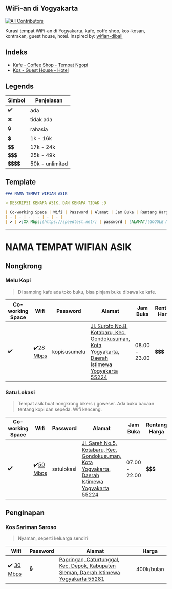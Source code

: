 ## WiFi-an di Yogyakarta
[![All Contributors](https://img.shields.io/badge/all_contributors-1-orange.svg?style=flat-square)](#contributors)

Kurasi tempat WiFi-an di Yogyakarta, kafe, coffe shop, kos-kosan, kontrakan, guest house, hotel. 
Inspired by: [wifian-dibali](https://github.com/wayanjimmy/wifian-dibali)

## Indeks

- [Kafe - Coffee Shop - Tempat Ngopi](#nongkrong)
- [Kos - Guest House - Hotel](#penginapan)

## Legends
| Simbol | Penjelasan |
| - | - |
| ✔️ | ada |
| ❌ | tidak ada |
| 🔒 | rahasia |
|💲| 1k - 16k |
|💲💲| 17k - 24k |
|💲💲💲| 25k - 49k |
|💲💲💲💲| 50k - unlimited |
## Template

```markdown
### NAMA TEMPAT WIFIAN ASIK

> DESKRIPSI KENAPA ASIK, DAN KENAPA TIDAK :D

| Co-working Space | Wifi | Password | Alamat | Jam Buka | Rentang Harga |
| - | - | - | - | - | - |
| ✔️ | ✔️[XX Mbps](https://speedtest.net/) | password | [ALAMAT](GOOGLE MAPS SHORT URL) | JAM BUKA | 💲💲 |
```
---
# NAMA TEMPAT WIFIAN ASIK
## Nongkrong
### Melu Kopi
> Di samping kafe ada toko buku, bisa pinjam buku dibawa ke kafe.

| Co-working Space | Wifi | Password | Alamat | Jam Buka | Rentang Harga |
| - | - | - | - | - | - |
| ✔️ | ✔️[28 Mbps](https://www.speedtest.net/my-result/a/8400138375) | kopisusumelu | [Jl. Suroto No.8, Kotabaru, Kec. Gondokusuman, Kota Yogyakarta, Daerah Istimewa Yogyakarta 55224](https://goo.gl/maps/GRate7znYY7U2mwM6) | 08.00 - 23.00 | 💲💲💲 |
### Satu Lokasi
> Tempat asik buat nongkrong bikers / goweser. Ada buku bacaan tentang kopi dan sepeda. Wifi kenceng.

| Co-working Space | Wifi | Password | Alamat | Jam Buka | Rentang Harga |
| - | - | - | - | - | - |
| ✔️ | ✔️[50 Mbps](https://www.speedtest.net/my-result/a/8410053619) | satulokasi | [Jl. Sareh No.5, Kotabaru, Kec. Gondokusuman, Kota Yogyakarta, Daerah Istimewa Yogyakarta 55224](https://goo.gl/maps/WhmitRoTbR7ZqXqZ9) | 07.00 - 22.00 | 💲💲💲|
## Penginapan
### Kos Sariman Saroso
> Nyaman, seperti keluarga sendiri

| Wifi | Password | Alamat | Harga |
| - | - | - | - |
| ✔️ [30 Mbps](https://www.speedtest.net/my-result/a/8263112922) | 🔒 | [Papringan, Caturtunggal, Kec. Depok, Kabupaten Sleman, Daerah Istimewa Yogyakarta 55281](https://goo.gl/maps/d7MWBZFahAKjiyQb7) | 400k/bulan |